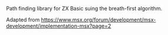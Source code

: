 Path finding library for ZX Basic suing the breath-first algorithm.

Adapted from https://www.msx.org/forum/development/msx-development/implementation-msx?page=2